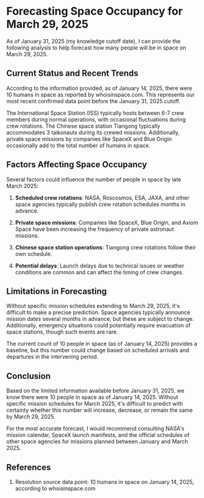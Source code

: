 # Forecasting Space Occupancy for March 29, 2025

As of January 31, 2025 (my knowledge cutoff date), I can provide the following analysis to help forecast how many people will be in space on March 29, 2025.

## Current Status and Recent Trends

According to the information provided, as of January 14, 2025, there were 10 humans in space as reported by whoisinspace.com. This represents our most recent confirmed data point before the January 31, 2025 cutoff.

The International Space Station (ISS) typically hosts between 6-7 crew members during normal operations, with occasional fluctuations during crew rotations. The Chinese space station Tiangong typically accommodates 3 taikonauts during its crewed missions. Additionally, private space missions by companies like SpaceX and Blue Origin occasionally add to the total number of humans in space.

## Factors Affecting Space Occupancy

Several factors could influence the number of people in space by late March 2025:

1. **Scheduled crew rotations**: NASA, Roscosmos, ESA, JAXA, and other space agencies typically publish crew rotation schedules months in advance.

2. **Private space missions**: Companies like SpaceX, Blue Origin, and Axiom Space have been increasing the frequency of private astronaut missions.

3. **Chinese space station operations**: Tiangong crew rotations follow their own schedule.

4. **Potential delays**: Launch delays due to technical issues or weather conditions are common and can affect the timing of crew changes.

## Limitations in Forecasting

Without specific mission schedules extending to March 29, 2025, it's difficult to make a precise prediction. Space agencies typically announce mission dates several months in advance, but these are subject to change. Additionally, emergency situations could potentially require evacuation of space stations, though such events are rare.

The current count of 10 people in space (as of January 14, 2025) provides a baseline, but this number could change based on scheduled arrivals and departures in the intervening period.

## Conclusion

Based on the limited information available before January 31, 2025, we know there were 10 people in space as of January 14, 2025. Without specific mission schedules for March 2025, it's difficult to predict with certainty whether this number will increase, decrease, or remain the same by March 29, 2025.

For the most accurate forecast, I would recommend consulting NASA's mission calendar, SpaceX launch manifests, and the official schedules of other space agencies for missions planned between January and March 2025.

## References

1. Resolution source data point: 10 humans in space on January 14, 2025, according to whoisinspace.com